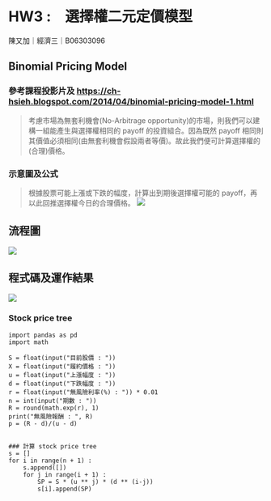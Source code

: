 # HW3 :　選擇權二元定價模型
陳又加｜經濟三｜B06303096 


## Binomial Pricing Model
### 參考課程投影片及 https://ch-hsieh.blogspot.com/2014/04/binomial-pricing-model-1.html
> 考慮市場為無套利機會(No-Arbitrage opportunity)的市場，則我們可以建構一組能產生與選擇權相同的 payoff 的投資組合。因為既然 payoff 相同則其價值必須相同(由無套利機會假設兩者等價)。故此我們便可計算選擇權的(合理)價格。

### 示意圖及公式
> 根據股票可能上漲或下跌的幅度，計算出到期後選擇權可能的 payoff，再以此回推選擇權今日的合理價格。
![](https://i.imgur.com/36r3i2y.png)
 

## 流程圖
![](https://i.imgur.com/Bq8Vaif.png)


## 程式碼及運作結果
![](https://i.imgur.com/FuSoUXU.png)
### Stock price tree
```
import pandas as pd
import math

S = float(input("目前股價 : "))
X = float(input("履約價格 : "))
u = float(input("上漲幅度 : "))
d = float(input("下跌幅度 : "))
r = float(input("無風險利率(%) : ")) * 0.01
n = int(input("期數 : "))
R = round(math.exp(r), 1)
print("無風險報酬 : ", R)
p = (R - d)/(u - d)


### 計算 stock price tree
s = [] 
for i in range(n + 1) :
    s.append([])
    for j in range(i + 1) :
        SP = S * (u ** j) * (d ** (i-j))
        s[i].append(SP)
```

